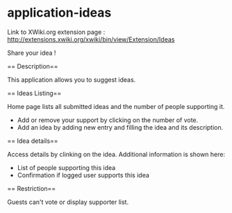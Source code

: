 application-ideas
=================

Link to XWiki.org extension page : http://extensions.xwiki.org/xwiki/bin/view/Extension/Ideas

Share your idea !

== Description==

This application allows you to suggest ideas.

== Ideas Listing==

Home page lists all submitted ideas and the number of people supporting it.
* Add or remove your support by clicking on the number of vote.
* Add an idea by adding new entry and filling the idea and its description.

== Idea details==

Access details by clinking on the idea.
Additional information is shown here:
* List of people supporting this idea
* Confirmation if logged user supports this idea

== Restriction==

Guests can't vote or display supporter list.
